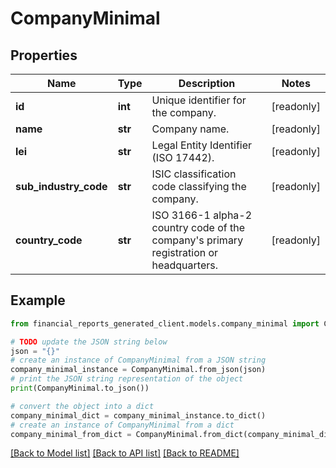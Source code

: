 # CompanyMinimal


## Properties

Name | Type | Description | Notes
------------ | ------------- | ------------- | -------------
**id** | **int** | Unique identifier for the company. | [readonly] 
**name** | **str** | Company name. | [readonly] 
**lei** | **str** | Legal Entity Identifier (ISO 17442). | [readonly] 
**sub_industry_code** | **str** | ISIC classification code classifying the company. | [readonly] 
**country_code** | **str** | ISO 3166-1 alpha-2 country code of the company&#39;s primary registration or headquarters. | [readonly] 

## Example

```python
from financial_reports_generated_client.models.company_minimal import CompanyMinimal

# TODO update the JSON string below
json = "{}"
# create an instance of CompanyMinimal from a JSON string
company_minimal_instance = CompanyMinimal.from_json(json)
# print the JSON string representation of the object
print(CompanyMinimal.to_json())

# convert the object into a dict
company_minimal_dict = company_minimal_instance.to_dict()
# create an instance of CompanyMinimal from a dict
company_minimal_from_dict = CompanyMinimal.from_dict(company_minimal_dict)
```
[[Back to Model list]](../README.md#documentation-for-models) [[Back to API list]](../README.md#documentation-for-api-endpoints) [[Back to README]](../README.md)



